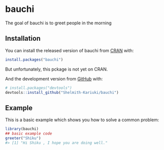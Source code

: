 
<!-- README.md is generated from README.Rmd. Please edit that file -->

# bauchi

<!-- badges: start -->

<!-- badges: end -->

The goal of bauchi is to greet people in the morning

## Installation

You can install the released version of bauchi from
[CRAN](https://CRAN.R-project.org) with:

``` r
install.packages("bauchi")
```

But unfortunately, this pckage is not yet on CRAN.

And the development version from [GitHub](https://github.com/) with:

``` r
# install.packages("devtools")
devtools::install_github("Shelmith-Kariuki/bauchi")
```

## Example

This is a basic example which shows you how to solve a common problem:

``` r
library(bauchi)
## basic example code
greeter("Shiku")
#> [1] "Hi Shiku , I hope you are doing well."
```
